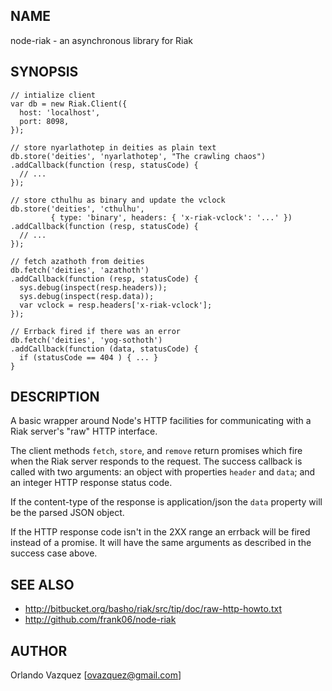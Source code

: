 NAME
----

node-riak - an asynchronous library for Riak

SYNOPSIS
--------

    // intialize client
    var db = new Riak.Client({
      host: 'localhost',
      port: 8098,
    });

    // store nyarlathotep in deities as plain text
    db.store('deities', 'nyarlathotep', "The crawling chaos")
    .addCallback(function (resp, statusCode) {
      // ...
    });

    // store cthulhu as binary and update the vclock
    db.store('deities', 'cthulhu',
             { type: 'binary', headers: { 'x-riak-vclock': '...' })
    .addCallback(function (resp, statusCode) {
      // ...
    });

    // fetch azathoth from deities
    db.fetch('deities', 'azathoth')
    .addCallback(function (resp, statusCode) {
      sys.debug(inspect(resp.headers));
      sys.debug(inspect(resp.data));
      var vclock = resp.headers['x-riak-vclock'];
    });

    // Errback fired if there was an error
    db.fetch('deities', 'yog-sothoth')
    .addCallback(function (data, statusCode) {
      if (statusCode == 404 ) { ... }
    }


DESCRIPTION
-----------

A basic wrapper around Node's HTTP facilities for communicating with a Riak
server's "raw" HTTP interface.

The client methods `fetch`, `store`, and `remove` return promises which fire
when the Riak server responds to the request.  The success callback is called
with two arguments: an object with properties `header` and `data`; and an
integer HTTP response status code.

If the content-type of the response is application/json the `data` property
will be the parsed JSON object.

If the HTTP response code isn't in the 2XX range an errback will be fired
instead of a promise. It will have the same arguments as described in the
success case above.


SEE ALSO
--------

* http://bitbucket.org/basho/riak/src/tip/doc/raw-http-howto.txt
* http://github.com/frank06/node-riak


AUTHOR
------

Orlando Vazquez [ovazquez@gmail.com]
